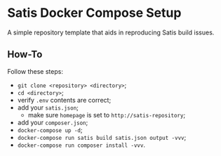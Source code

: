 # Satis Docker Compose Setup

A simple repository template that aids in reproducing Satis build issues.

## How-To

Follow these steps:

- `git clone <repository> <directory>`;
- `cd <directory>`;
- verify `.env` contents are correct;
- add your `satis.json`;
  - make sure `homepage` is set to `http://satis-repository`;
- add your `composer.json`;
- `docker-compose up -d`;
- `docker-compose run satis build satis.json output -vvv`;
- `docker-compose run composer install -vvv`.
